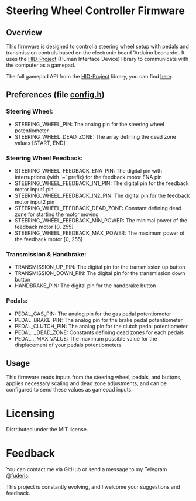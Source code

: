 # Steering Wheel Controller Firmware

## Overview

This firmware is designed to control a steering wheel setup with pedals and transmission controls based on the electronic board 'Arduino Leonardo'. It uses the [HID-Project](https://github.com/NicoHood/HID) (Human Interface Device) library to communicate with the computer as a gamepad.

The full gamepad API from the [HID-Project](https://github.com/NicoHood/HID) library, you can find [here](https://github.com/NicoHood/HID/wiki/Gamepad-API).

## Preferences (file [config.h](https://github.com/fuderis/arduino-steering-wheel/blob/main/src/config.h))

### Steering Wheel:
* STEERING_WHEEL_PIN: The analog pin for the steering wheel potentiometer
* STEERING_WHEEL_DEAD_ZONE: The array defining the dead zone values [START, END]

### Steering Wheel Feedback:
* STEERING_WHEEL_FEEDBACK_ENA_PIN: The digital pin with interruptions (with '~' prefix) for the feedback motor ENA pin
* STEERING_WHEEL_FEEDBACK_IN1_PIN: The digital pin for the feedback motor input1 pin
* STEERING_WHEEL_FEEDBACK_IN2_PIN: The digital pin for the feedback motor input2 pin
* STEERING_WHEEL_FEEDBACK_DEAD_ZONE: Constant defining dead zone for starting the motor moving
* STEERING_WHEEL_FEEDBACK_MIN_POWER: The minimal power of the feedback motor [0, 255]
* STEERING_WHEEL_FEEDBACK_MAX_POWER: The maximum power of the feedback motor [0, 255]

### Transmission & Handbrake:
* TRANSMISSION_UP_PIN: The digital pin for the transmission up button
* TRANSMISSION_DOWN_PIN: The digital pin for the transmission down button
* HANDBRAKE_PIN: The digital pin for the handbrake button

### Pedals:
* PEDAL_GAS_PIN: The analog pin for the gas pedal potentiometer
* PEDAL_BRAKE_PIN: The analog pin for the brake pedal potentiometer
* PEDAL_CLUTCH_PIN: The analog pin for the clutch pedal potentiometer
* PEDAL.._DEAD_ZONE: Constants defining dead zones for each pedals
* PEDAL.._MAX_VALUE: The maximum possible value for the displacement of your pedals potentiometers

## Usage
This firmware reads inputs from the steering wheel, pedals, and buttons, applies necessary scaling and dead zone adjustments, and can be configured to send these values as gamepad inputs.

# Licensing
Distributed under the MIT license.

# Feedback
You can contact me via GitHub or send a message to my Telegram [@fuderis](https://t.me/fuderis).

This project is constantly evolving, and I welcome your suggestions and feedback.
